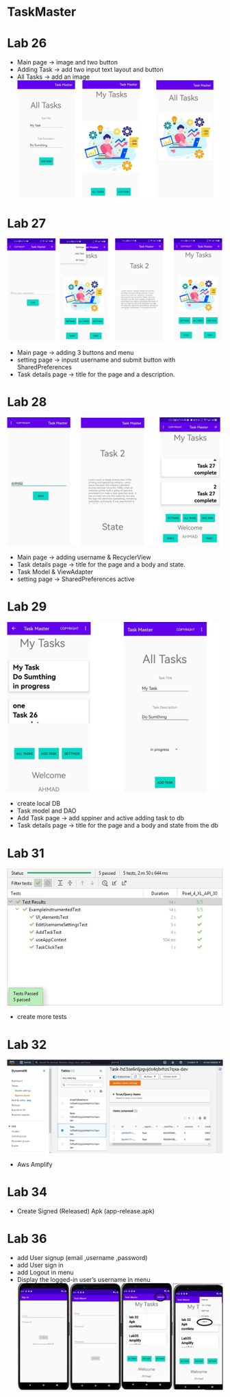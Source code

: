 # TaskMaster
# Lab 26
- Main page -> image and two button
- Adding Task -> add two input text layout and button
- All Tasks -> add an image
![Lab 26](screenshots/Lab26.jpg)
# Lab 27
![Lab 27](screenshots/Lab27.jpg)
- Main page -> adding 3 buttons and menu
- setting page -> inpust username and submit button with SharedPreferences
- Task details page ->  title for the page and a description.
# Lab 28
![Lab 28](screenshots/Lab28.jpg)
- Main page -> adding username & RecyclerView
- Task details page ->  title for the page and a body and state.
- Task Model  & ViewAdapter
- setting page -> SharedPreferences active
# Lab 29
![Lab 29](screenshots/lab29.jpg)
- create local DB
- Task model and DAO 
- Add Task page -> add sppiner and active adding task to db
- Task details page ->  title for the page and a body and state from the db
# Lab 31
![Lab 31](screenshots/lab31.jpg)
- create more tests

# Lab 32
![Lab 32](screenshots/Amplify.jpg)
- Aws Amplify


# Lab 34
- Create Signed (Released) Apk (app-release.apk)

# Lab 36
- add User signup (email ,username ,password)
- add User sign in
- add Logout in menu
- Display the logged-in user’s username in menu
![Lab 36](screenshots/lab36.jpg)
